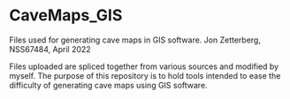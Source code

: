 # CaveMaps_GIS
Files used for generating cave maps in GIS software.
Jon Zetterberg, NSS67484, April 2022

Files uploaded are spliced together from various sources and modified by myself.
The purpose of this repository is to hold tools intended to ease the difficulty of generating cave maps using GIS software.
